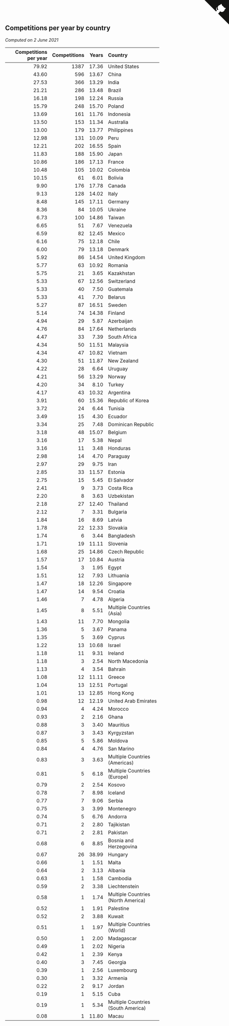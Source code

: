 ## Competitions per year by country

*Computed on  2 June 2021*

| Competitions per year | Competitions | Years | Country |
| ---: | ---: | ---: | :--- |
| 79.92 | 1387 | 17.36 | United States |
| 43.60 | 596 | 13.67 | China |
| 27.53 | 366 | 13.29 | India |
| 21.21 | 286 | 13.48 | Brazil |
| 16.18 | 198 | 12.24 | Russia |
| 15.79 | 248 | 15.70 | Poland |
| 13.69 | 161 | 11.76 | Indonesia |
| 13.50 | 153 | 11.34 | Australia |
| 13.00 | 179 | 13.77 | Philippines |
| 12.98 | 131 | 10.09 | Peru |
| 12.21 | 202 | 16.55 | Spain |
| 11.83 | 188 | 15.90 | Japan |
| 10.86 | 186 | 17.13 | France |
| 10.48 | 105 | 10.02 | Colombia |
| 10.15 | 61 | 6.01 | Bolivia |
| 9.90 | 176 | 17.78 | Canada |
| 9.13 | 128 | 14.02 | Italy |
| 8.48 | 145 | 17.11 | Germany |
| 8.36 | 84 | 10.05 | Ukraine |
| 6.73 | 100 | 14.86 | Taiwan |
| 6.65 | 51 | 7.67 | Venezuela |
| 6.59 | 82 | 12.45 | Mexico |
| 6.16 | 75 | 12.18 | Chile |
| 6.00 | 79 | 13.18 | Denmark |
| 5.92 | 86 | 14.54 | United Kingdom |
| 5.77 | 63 | 10.92 | Romania |
| 5.75 | 21 | 3.65 | Kazakhstan |
| 5.33 | 67 | 12.56 | Switzerland |
| 5.33 | 40 | 7.50 | Guatemala |
| 5.33 | 41 | 7.70 | Belarus |
| 5.27 | 87 | 16.51 | Sweden |
| 5.14 | 74 | 14.38 | Finland |
| 4.94 | 29 | 5.87 | Azerbaijan |
| 4.76 | 84 | 17.64 | Netherlands |
| 4.47 | 33 | 7.39 | South Africa |
| 4.34 | 50 | 11.51 | Malaysia |
| 4.34 | 47 | 10.82 | Vietnam |
| 4.30 | 51 | 11.87 | New Zealand |
| 4.22 | 28 | 6.64 | Uruguay |
| 4.21 | 56 | 13.29 | Norway |
| 4.20 | 34 | 8.10 | Turkey |
| 4.17 | 43 | 10.32 | Argentina |
| 3.91 | 60 | 15.36 | Republic of Korea |
| 3.72 | 24 | 6.44 | Tunisia |
| 3.49 | 15 | 4.30 | Ecuador |
| 3.34 | 25 | 7.48 | Dominican Republic |
| 3.18 | 48 | 15.07 | Belgium |
| 3.16 | 17 | 5.38 | Nepal |
| 3.16 | 11 | 3.48 | Honduras |
| 2.98 | 14 | 4.70 | Paraguay |
| 2.97 | 29 | 9.75 | Iran |
| 2.85 | 33 | 11.57 | Estonia |
| 2.75 | 15 | 5.45 | El Salvador |
| 2.41 | 9 | 3.73 | Costa Rica |
| 2.20 | 8 | 3.63 | Uzbekistan |
| 2.18 | 27 | 12.40 | Thailand |
| 2.12 | 7 | 3.31 | Bulgaria |
| 1.84 | 16 | 8.69 | Latvia |
| 1.78 | 22 | 12.33 | Slovakia |
| 1.74 | 6 | 3.44 | Bangladesh |
| 1.71 | 19 | 11.11 | Slovenia |
| 1.68 | 25 | 14.86 | Czech Republic |
| 1.57 | 17 | 10.84 | Austria |
| 1.54 | 3 | 1.95 | Egypt |
| 1.51 | 12 | 7.93 | Lithuania |
| 1.47 | 18 | 12.26 | Singapore |
| 1.47 | 14 | 9.54 | Croatia |
| 1.46 | 7 | 4.78 | Algeria |
| 1.45 | 8 | 5.51 | Multiple Countries (Asia) |
| 1.43 | 11 | 7.70 | Mongolia |
| 1.36 | 5 | 3.67 | Panama |
| 1.35 | 5 | 3.69 | Cyprus |
| 1.22 | 13 | 10.68 | Israel |
| 1.18 | 11 | 9.31 | Ireland |
| 1.18 | 3 | 2.54 | North Macedonia |
| 1.13 | 4 | 3.54 | Bahrain |
| 1.08 | 12 | 11.11 | Greece |
| 1.04 | 13 | 12.51 | Portugal |
| 1.01 | 13 | 12.85 | Hong Kong |
| 0.98 | 12 | 12.19 | United Arab Emirates |
| 0.94 | 4 | 4.24 | Morocco |
| 0.93 | 2 | 2.16 | Ghana |
| 0.88 | 3 | 3.40 | Mauritius |
| 0.87 | 3 | 3.43 | Kyrgyzstan |
| 0.85 | 5 | 5.86 | Moldova |
| 0.84 | 4 | 4.76 | San Marino |
| 0.83 | 3 | 3.63 | Multiple Countries (Americas) |
| 0.81 | 5 | 6.18 | Multiple Countries (Europe) |
| 0.79 | 2 | 2.54 | Kosovo |
| 0.78 | 7 | 8.98 | Iceland |
| 0.77 | 7 | 9.06 | Serbia |
| 0.75 | 3 | 3.99 | Montenegro |
| 0.74 | 5 | 6.76 | Andorra |
| 0.71 | 2 | 2.80 | Tajikistan |
| 0.71 | 2 | 2.81 | Pakistan |
| 0.68 | 6 | 8.85 | Bosnia and Herzegovina |
| 0.67 | 26 | 38.99 | Hungary |
| 0.66 | 1 | 1.51 | Malta |
| 0.64 | 2 | 3.13 | Albania |
| 0.63 | 1 | 1.58 | Cambodia |
| 0.59 | 2 | 3.38 | Liechtenstein |
| 0.58 | 1 | 1.74 | Multiple Countries (North America) |
| 0.52 | 1 | 1.91 | Palestine |
| 0.52 | 2 | 3.88 | Kuwait |
| 0.51 | 1 | 1.97 | Multiple Countries (World) |
| 0.50 | 1 | 2.00 | Madagascar |
| 0.49 | 1 | 2.02 | Nigeria |
| 0.42 | 1 | 2.39 | Kenya |
| 0.40 | 3 | 7.45 | Georgia |
| 0.39 | 1 | 2.56 | Luxembourg |
| 0.30 | 1 | 3.32 | Armenia |
| 0.22 | 2 | 9.17 | Jordan |
| 0.19 | 1 | 5.15 | Cuba |
| 0.19 | 1 | 5.34 | Multiple Countries (South America) |
| 0.08 | 1 | 11.80 | Macau |


<a href="https://github.com/jonatanklosko/wca_statistics" class="github-corner" aria-label="View source on Github"><svg width="80" height="80" viewBox="0 0 250 250" style="fill:#151513; color:#fff; position: absolute; top: 0; border: 0; right: 0;" aria-hidden="true"><path d="M0,0 L115,115 L130,115 L142,142 L250,250 L250,0 Z"></path><path d="M128.3,109.0 C113.8,99.7 119.0,89.6 119.0,89.6 C122.0,82.7 120.5,78.6 120.5,78.6 C119.2,72.0 123.4,76.3 123.4,76.3 C127.3,80.9 125.5,87.3 125.5,87.3 C122.9,97.6 130.6,101.9 134.4,103.2" fill="currentColor" style="transform-origin: 130px 106px;" class="octo-arm"></path><path d="M115.0,115.0 C114.9,115.1 118.7,116.5 119.8,115.4 L133.7,101.6 C136.9,99.2 139.9,98.4 142.2,98.6 C133.8,88.0 127.5,74.4 143.8,58.0 C148.5,53.4 154.0,51.2 159.7,51.0 C160.3,49.4 163.2,43.6 171.4,40.1 C171.4,40.1 176.1,42.5 178.8,56.2 C183.1,58.6 187.2,61.8 190.9,65.4 C194.5,69.0 197.7,73.2 200.1,77.6 C213.8,80.2 216.3,84.9 216.3,84.9 C212.7,93.1 206.9,96.0 205.4,96.6 C205.1,102.4 203.0,107.8 198.3,112.5 C181.9,128.9 168.3,122.5 157.7,114.1 C157.9,116.9 156.7,120.9 152.7,124.9 L141.0,136.5 C139.8,137.7 141.6,141.9 141.8,141.8 Z" fill="currentColor" class="octo-body"></path></svg></a><style>.github-corner:hover .octo-arm{animation:octocat-wave 560ms ease-in-out}@keyframes octocat-wave{0%,100%{transform:rotate(0)}20%,60%{transform:rotate(-25deg)}40%,80%{transform:rotate(10deg)}}@media (max-width:500px){.github-corner:hover .octo-arm{animation:none}.github-corner .octo-arm{animation:octocat-wave 560ms ease-in-out}}</style>
